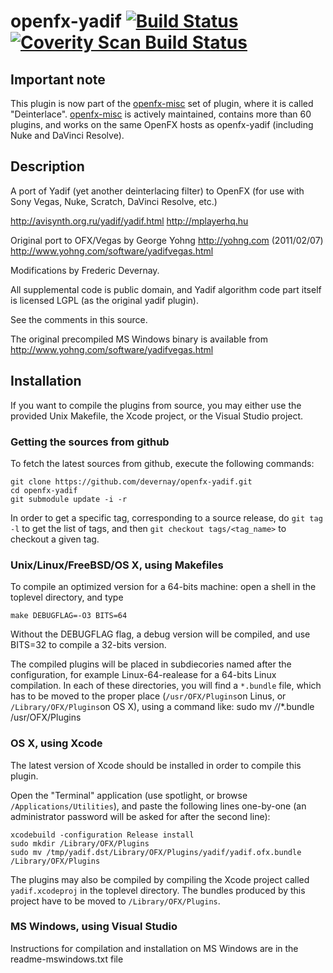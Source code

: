 openfx-yadif [![Build Status](https://api.travis-ci.org/devernay/openfx-yadif.png?branch=master)](https://travis-ci.org/devernay/openfx) [![Coverity Scan Build Status](https://scan.coverity.com/projects/5245/badge.svg)](https://scan.coverity.com/projects/5245 "Coverity Badge")
============

Important note
------------

This plugin is now part of the [openfx-misc](http://github.com/devernay/openfx-misc) set of plugin, where it is called "Deinterlace".  [openfx-misc](http://github.com/devernay/openfx-misc) is actively maintained, contains more than 60 plugins, and works on the same OpenFX hosts as openfx-yadif (including Nuke and DaVinci Resolve).

Description
---------

A port of Yadif (yet another deinterlacing filter) to OpenFX (for use with Sony Vegas, Nuke, Scratch, DaVinci Resolve, etc.)

http://avisynth.org.ru/yadif/yadif.html
http://mplayerhq.hu

Original port to OFX/Vegas by George Yohng http://yohng.com  (2011/02/07)
http://www.yohng.com/software/yadifvegas.html

Modifications by Frederic Devernay.

All supplemental code is public domain, and Yadif algorithm code part itself is licensed LGPL (as the original yadif plugin).

See the comments in this source.

The original precompiled MS Windows binary is available from http://www.yohng.com/software/yadifvegas.html

Installation
------------

If you want to compile the plugins from source, you may either use the
provided Unix Makefile, the Xcode project, or the Visual Studio project.

### Getting the sources from github

To fetch the latest sources from github, execute the following commands:

	git clone https://github.com/devernay/openfx-yadif.git
	cd openfx-yadif
	git submodule update -i -r

In order to get a specific tag, corresponding to a source release, do `git tag -l`
to get the list of tags, and then `git checkout tags/<tag_name>`
to checkout a given tag.

### Unix/Linux/FreeBSD/OS X, using Makefiles

To compile an optimized version for a 64-bits machine: open a shell in
the toplevel directory, and type

	make DEBUGFLAG=-O3 BITS=64

Without the DEBUGFLAG flag, a debug version will be compiled, and use
BITS=32 to compile a 32-bits version.

The compiled plugins will be placed in subdiecories named after the
configuration, for example Linux-64-realease for a 64-bits Linux
compilation. In each of these directories, you will find a `*.bundle`
file, which has to be moved to the proper place (`/usr/OFX/Plugins`on
Linus, or `/Library/OFX/Plugins`on OS X), using a command like:
	sudo mv */*/*.bundle /usr/OFX/Plugins

### OS X, using Xcode

The latest version of Xcode should be installed in order to compile this plugin.

Open the "Terminal" application (use spotlight, or browse `/Applications/Utilities`), and paste the following lines one-by-one (an administrator password will be asked for after the second line):

	xcodebuild -configuration Release install
	sudo mkdir /Library/OFX/Plugins
	sudo mv /tmp/yadif.dst/Library/OFX/Plugins/yadif/yadif.ofx.bundle /Library/OFX/Plugins

The plugins may also be compiled by compiling the Xcode project called
`yadif.xcodeproj` in the toplevel directory. The bundles produced by
this project have to be moved to `/Library/OFX/Plugins`.

### MS Windows, using Visual Studio

Instructions for compilation and installation on MS Windows are in the readme-mswindows.txt file

